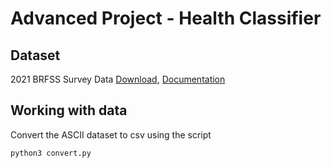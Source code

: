 # Advanced Project - Health Classifier

## Dataset

2021 BRFSS Survey Data [Download](https://www.cdc.gov/brfss/annual_data/2021/files/LLCP2021ASC.zip), [Documentation](https://www.cdc.gov/brfss/annual_data/annual_2021.html)

## Working with data

Convert the ASCII dataset to csv using the script

```bash
python3 convert.py
```
